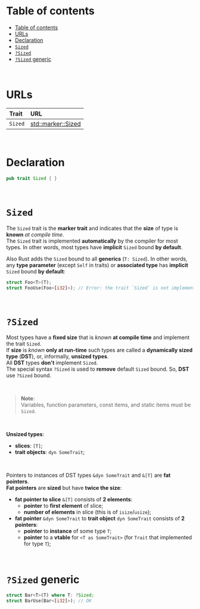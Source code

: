 # Table of contents
<!-- TOC -->
* [Table of contents](#table-of-contents)
* [URLs](#urls)
* [Declaration](#declaration)
* [`Sized`](#sized)
* [`?Sized`](#sized-1)
* [`?Sized` generic](#sized-generic)
<!-- TOC -->

<br>

# URLs
|Trait|URL|
|:----|:------------|
|`Sized`|[std::marker::Sized](https://doc.rust-lang.org/std/marker/trait.Sized.html)|

<br>

# Declaration
```rust
pub trait Sized { }
```

<br>

# `Sized`
The `Sized` trait is the **marker trait** and indicates that the **size** of type is **known** *at compile time*.<br>
The `Sized` trait is implemented **automatically** by the compiler for most types. In other words, most types have **implicit** `Sized` bound **by default**.<br>

Also Rust adds the `Sized` bound to all **generics** (`T: Sized`). In other words, any **type parameter** (except `Self` in traits) or **associated type** has **implicit** `Sized` bound **by default**:
```rust
struct Foo<T>(T);
struct FooUse(Foo<[i32]>); // Error: the trait `Sized` is not implemented for `[i32]`
```

<br>

# `?Sized`
Most types have a **fixed size** that is _known_ **at compile time** and implement the trait `Sized`.<br>
If **size** is _known_ **only at run-time** such types are called a **dynamically sized type** (**DST**), or, informally, **unsized types**.<br>
All **DST** types **don't** implement `Sized`.<br>
The special syntax `?Sized` is used to **remove** default `Sized` bound. So, **DST** use `?Sized` bound.<br>

<br>

> **Note**:<br>
> Variables, function parameters, const items, and static items must be `Sized`.

<br>

**Unsized types**:
- **slices**: `[T]`;
- **trait objects**: `dyn SomeTrait`;

<br>

Pointers to instances of DST types `&dyn SomeTrait` and `&[T]` are **fat pointers**.<br>
**Fat pointers** are **sized** but have **twice the size**:
- **fat pointer to slice** `&[T]` consists of **2 elements**:
  - **pointer** to **first element** of slice;
  - **number of elements** in slice (this is of `isize`/`usize`);
- **fat pointer** `&dyn SomeTrait` to **trait object** `dyn SomeTrait` consists of **2 pointers**:
  - **pointer** to **instance** of some type `T`;
  - **pointer** to a **vtable** for `<T as SomeTrait>` (for `Trait` that implemented for type `T`);

<br>

# `?Sized` generic
```rust
struct Bar<T>(T) where T: ?Sized;
struct BarUse(Bar<[i32]>); // OK
```